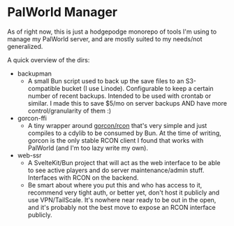 # PalWorld Manager

As of right now, this is just a hodgepodge monorepo of tools I'm using to manage my PalWorld server, and are mostly suited to my needs/not generalized.

A quick overview of the dirs:

- backupman
  - A small Bun script used to back up the save files to an S3-compatible bucket (I use Linode). Configurable to keep a certain number of recent backups. Intended to be used with crontab or similar. I made this to save $5/mo on server backups AND have more control/granularity of them :)
- gorcon-ffi
  - A tiny wrapper around [gorcon/rcon](https://github.com/gorcon/rcon) that's very simple and just compiles to a cdylib to be consumed by Bun. At the time of writing, gorcon is the only stable RCON client I found that works with PalWorld (and I'm too lazy write my own).
- web-ssr
  - A SvelteKit/Bun project that will act as the web interface to be able to see active players and do server maintenance/admin stuff. Interfaces with RCON on the backend.
  - Be smart about where you put this and who has access to it, recommend very tight auth, or better yet, don't host it publicly and use VPN/TailScale. It's nowhere near ready to be out in the open, and it's probably not the best move to expose an RCON interface publicly.
